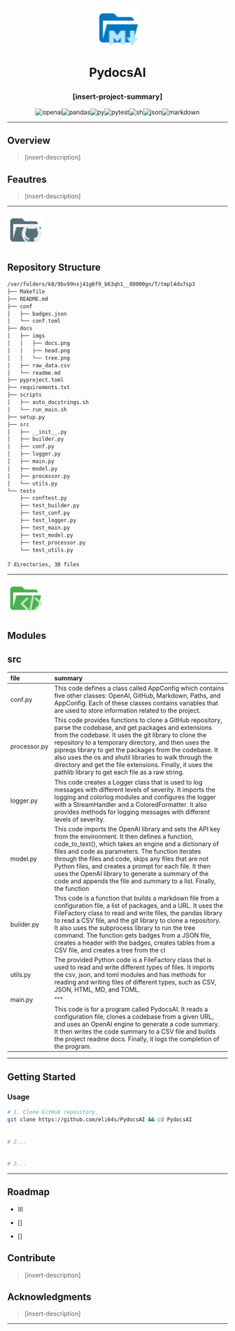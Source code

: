
<div align="center">
<h1 align="center">

<img src="https://raw.githubusercontent.com/PKief/vscode-material-icon-theme/ec559a9f6bfd399b82bb44393651661b08aaf7ba/icons/folder-markdown-open.svg" width="100">

<div><p>PydocsAI</p></h1>

<h3 align="center">[insert-project-summary]</h3>

![openai](https://img.shields.io/badge/OpenAI-412991.svg?style=for-the-badge&logo=OpenAI&logoColor=white)![pandas](https://img.shields.io/badge/pandas-150458.svg?style=for-the-badge&logo=pandas&logoColor=white)![py](https://img.shields.io/badge/Python-3776AB.svg?style=for-the-badge&logo=Python&logoColor=white)![pytest](https://img.shields.io/badge/Pytest-0A9EDC.svg?style=for-the-badge&logo=Pytest&logoColor=white)![sh](https://img.shields.io/badge/GNU%20Bash-4EAA25.svg?style=for-the-badge&logo=GNU-Bash&logoColor=white)![json](https://img.shields.io/badge/JSON-000000.svg?style=for-the-badge&logo=JSON&logoColor=white)![markdown](https://img.shields.io/badge/Markdown-000000.svg?style=for-the-badge&logo=Markdown&logoColor=white)

</div>


---

## Overview

> [insert-description]

## Feautres

> [insert-description]

---

<img src="https://raw.githubusercontent.com/PKief/vscode-material-icon-theme/ec559a9f6bfd399b82bb44393651661b08aaf7ba/icons/folder-github-open.svg" width="80" />

## Repository Structure
```bash
/var/folders/k8/9bv99nsj41g6f9_b63qh1__80000gn/T/tmpl4du7sp3
├── Makefile
├── README.md
├── conf
│   ├── badges.json
│   └── conf.toml
├── docs
│   ├── imgs
│   │   ├── docs.png
│   │   ├── head.png
│   │   └── tree.png
│   ├── raw_data.csv
│   └── readme.md
├── pyproject.toml
├── requirements.txt
├── scripts
│   ├── auto_docstrings.sh
│   └── run_main.sh
├── setup.py
├── src
│   ├── __init__.py
│   ├── builder.py
│   ├── conf.py
│   ├── logger.py
│   ├── main.py
│   ├── model.py
│   ├── processor.py
│   └── utils.py
└── tests
    ├── conftest.py
    ├── test_builder.py
    ├── test_conf.py
    ├── test_logger.py
    ├── test_main.py
    ├── test_model.py
    ├── test_processor.py
    └── test_utils.py

7 directories, 30 files
```
---

<img src="https://raw.githubusercontent.com/PKief/vscode-material-icon-theme/ec559a9f6bfd399b82bb44393651661b08aaf7ba/icons/folder-src-open.svg" width="80" />

## Modules
## src
| file         | summary                                                                                                                                                                                                                                                                                                                                                                                                                                                                  |
|:-------------|:-------------------------------------------------------------------------------------------------------------------------------------------------------------------------------------------------------------------------------------------------------------------------------------------------------------------------------------------------------------------------------------------------------------------------------------------------------------------------|
| conf.py      | This code defines a class called AppConfig which contains five other classes: OpenAI, GitHub, Markdown, Paths, and AppConfig. Each of these classes contains variables that are used to store information related to the project.                                                                                                                                                                                                                                        |
| processor.py | This code provides functions to clone a GitHub repository, parse the codebase, and get packages and extensions from the codebase. It uses the git library to clone the repository to a temporary directory, and then uses the pipreqs library to get the packages from the codebase. It also uses the os and shutil libraries to walk through the directory and get the file extensions. Finally, it uses the pathlib library to get each file as a raw string.          |
| logger.py    | This code creates a Logger class that is used to log messages with different levels of severity. It imports the logging and colorlog modules and configures the logger with a StreamHandler and a ColoredFormatter. It also provides methods for logging messages with different levels of severity.                                                                                                                                                                     |
| model.py     | This code imports the OpenAI library and sets the API key from the environment. It then defines a function, code_to_text(), which takes an engine and a dictionary of files and code as parameters. The function iterates through the files and code, skips any files that are not Python files, and creates a prompt for each file. It then uses the OpenAI library to generate a summary of the code and appends the file and summary to a list. Finally, the function |
| builder.py   | This code is a function that builds a markdown file from a configuration file, a list of packages, and a URL. It uses the FileFactory class to read and write files, the pandas library to read a CSV file, and the git library to clone a repository. It also uses the subprocess library to run the tree command. The function gets badges from a JSON file, creates a header with the badges, creates tables from a CSV file, and creates a tree from the cl          |
| utils.py     | The provided Python code is a FileFactory class that is used to read and write different types of files. It imports the csv, json, and toml modules and has methods for reading and writing files of different types, such as CSV, JSON, HTML, MD, and TOML.                                                                                                                                                                                                             |
| main.py      | """                                                                                                                                                                                                                                                                                                                                                                                                                                                                      |
|              | This code is for a program called PydocsAI. It reads a configuration file, clones a codebase from a given URL, and uses an OpenAI engine to generate a code summary. It then writes the code summary to a CSV file and builds the project readme docs. Finally, it logs the completion of the program.                                                                                                                                                                   |
---

## Getting Started


### Usage

```Bash
# 1. Clone GitHub repository.
git clone https://github.com/eli64s/PydocsAI && cd PydocsAI


# 2...


# 3...

```


---


## Roadmap


- [x]

- []

- []


## Contribute


> [insert-description]


## Acknowledgments


> [insert-description]


---
